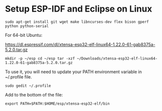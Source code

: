 # Setup ESP-IDF and Eclipse on Linux

`sudo apt-get install git wget make libncurses-dev flex bison gperf python python-serial`

For 64-bit Ubuntu:

https://dl.espressif.com/dl/xtensa-esp32-elf-linux64-1.22.0-61-gab8375a-5.2.0.tar.gz

`mkdir -p ~/esp
cd ~/esp
tar -xzf ~/Downloads/xtensa-esp32-elf-linux64-1.22.0-61-gab8375a-5.2.0.tar.gz`

To use it, you will need to update your PATH environment variable in ~/.profile file.

`sudo gedit ~/.profile`

Add to the bottom of the file:

`export PATH=$PATH:$HOME/esp/xtensa-esp32-elf/bin`
